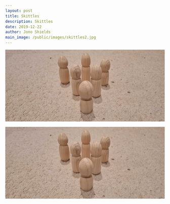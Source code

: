 ```yaml
---
layout: post
title: Skittles
description: Skittles
date: 2019-12-22
author: Jono Shields
main_image: /public/images/skittles2.jpg
---
```


![](/public/images/skittles2.jpg)

![](/public/images/skittles2.jpg)
